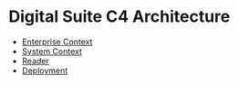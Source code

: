 # Digital Suite C4 Architecture

- [Enterprise Context](diagrams/enterprise.md)
- [System Context](diagrams/system.md)
- [Reader](diagrams/reader.md)
- [Deployment](diagrams/deployment.md)




